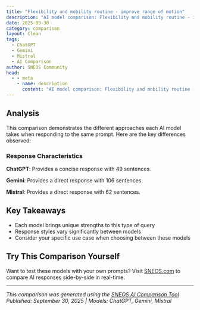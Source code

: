 ```yaml
---
title: "Flexibility and mobility routine - improve range of motion"
description: "AI model comparison: Flexibility and mobility routine - improve range of motion..."
date: 2025-09-30
category: comparison
layout: Clean
tags:
  - ChatGPT
  - Gemini
  - Mistral
  - AI Comparison
author: SNEOS Community
head:
  - - meta
    - name: description
      content: "AI model comparison: Flexibility and mobility routine - improve range of motion..."
---
```


<ChatComparison
  title="Flexibility and mobility routine - improve range of motion"
  prompt="Flexibility and mobility routine - improve range of motion"
  :responses='{"ChatGPT": "Certainly! Here\u0027s a flexibility and mobility routine designed to improve your range of motion. This routine targets major joints and muscle groups and can be done daily or at least 3-4 times a week.\n\n### Warm-Up (5-10 minutes)\n- Gentle cardio: brisk walking, jogging, or cycling to increase blood flow and prepare muscles.\n\n---\n\n### Flexibility and Mobility Routine\n\n#### 1. Neck Circles\n- Slowly rotate your head in a full circle.\n- 5 circles clockwise, 5 circles counterclockwise.\n- Keep movements slow and controlled.\n\n#### 2. Shoulder Rolls\n- Roll shoulders forward in a circular motion 10 times.\n- Then roll shoulders backward 10 times.\n\n#### 3. Arm Cross-Body Stretch\n- Extend right arm straight across your chest.\n- Use left hand to press arm toward chest.\n- Hold 20-30 seconds, switch arms.\n\n#### 4. Cat-Cow Stretch (Spine Mobility)\n- Start on hands and knees.\n- Inhale: arch your back, lift head and tailbone (Cow).\n- Exhale: round your spine, tuck chin and tailbone (Cat).\n- Repeat for 10 rounds.\n\n#### 5. Thread the Needle (Thoracic Spine Mobility)\n- From hands and knees, slide right arm under left arm, lowering shoulder and head toward floor.\n- Hold 20-30 seconds, then switch sides.\n\n#### 6. Hip Flexor Stretch\n- In a lunge position with right foot forward.\n- Lower left knee to floor.\n- Push hips forward gently.\n- Hold 30 seconds, switch sides.\n\n#### 7. Seated Hamstring Stretch\n- Sit with one leg extended, other foot against inner thigh.\n- Reach toward toes of extended leg.\n- Hold 30 seconds per leg.\n\n#### 8. Butterfly Stretch (Inner Thigh \u0026 Hips)\n- Sit with soles of feet together.\n- Gently press knees toward floor.\n- Hold for 30 seconds.\n\n#### 9. Ankle Circles\n- Sit or lie down, lift one foot off the ground.\n- Rotate ankle clockwise 10 times, then counterclockwise 10 times.\n- Repeat with the other ankle.\n\n#### 10. Downward Dog (Full Body Mobility)\n- From hands and feet on floor, lift hips toward ceiling.\n- Keep heels reaching toward floor, stretch hamstrings, calves, and back.\n- Hold for 30 seconds.\n\n---\n\n### Tips:\n- Breathe deeply and evenly throughout each stretch.\n- Never force a movement into pain; mild discomfort is okay.\n- Consistency is key for improving mobility.\n- Consider adding foam rolling for muscle relaxation before stretching.\n\nWould you like a printable version or a video recommendation?", "Gemini": "Okay, let\u0027s craft a comprehensive flexibility and mobility routine to improve your range of motion. To make this routine effective and safe, I\u0027ll need a little more information. **Please tell me:**\n\n1. **Your current fitness level:** Are you a beginner, intermediate, or advanced exerciser?\n2. **Any injuries or limitations:** Do you have any pain, injuries, or conditions (e.g., tight hamstrings, stiff shoulders, lower back pain) that I should be aware of?\n3. **Your goals:** What specific areas are you looking to improve? (e.g., hamstrings, shoulders, hips, back, ankles).\n4. **How much time do you have?** How much time are you able to devote to this routine?\n\nIn the meantime, here\u0027s a sample routine that is designed for people who are intermediate level with no injuries to any parts of the body. \n\n**Important Considerations Before Starting:**\n\n* **Warm-up:** Always warm up with 5-10 minutes of light cardio (e.g., marching in place, arm circles, leg swings) and dynamic stretches before static stretching.\n* **Cool-down:** Cool down with 5-10 minutes of slow walking and static stretches.\n* **Listen to Your Body:** Never force a stretch. You should feel a gentle pull, not pain. If you feel pain, ease up on the stretch.\n* **Breathe:** Breathe deeply and evenly throughout each stretch. Exhale as you deepen the stretch.\n* **Consistency:** Aim to do this routine 3-5 times per week for best results.\n* **Progression:** As you get more flexible, you can gradually increase the duration of the stretches or explore more challenging variations.\n* **Hydration:** Stay hydrated by drinking water before, during, and after your routine.\n* **Modifications:** If a stretch feels uncomfortable or painful, modify it or skip it altogether. There are always alternative stretches.\n* **Consult a Professional:** If you have any underlying medical conditions or concerns, consult with a physical therapist or certified personal trainer before starting this or any new exercise program.\n\n**Sample Flexibility and Mobility Routine:**\n\nThis routine focuses on major muscle groups and joints. The routine includes dynamic and static stretches.\n\n**I. Warm-Up (5-10 minutes)**\n\n* **Light Cardio:** Marching in place, arm circles, leg swings (2 minutes)\n* **Dynamic Stretches:**\n * **Arm Circles:** (Forward and Backward) 10 reps each direction\n * **Leg Swings:** (Forward and Sideways) 10 reps each leg, each direction\n * **Torso Twists:** 10 reps each side\n * **Cat-Cow Stretch:** 10 reps\n\n**II. Mobility \u0026 Flexibility (20-30 minutes)**\n\n**(A) Upper Body Mobility**\n\n1. **Shoulder Rolls:** (Forward and Backward) 10 reps each direction\n2. **Thoracic Spine Rotation:** (Seated or Kneeling) 10 reps each side. Twist your upper body gently. Keep your hips stable.\n3. **Cross-Body Arm Stretch:** Hold each arm for 20-30 seconds. Pull one arm across your chest, holding it with the opposite hand near the elbow.\n4. **Overhead Triceps Stretch:** Hold for 20-30 seconds each arm. Reach one arm overhead and bend it at the elbow, bringing your hand down your back. Use your other hand to gently pull your elbow further down.\n5. **Doorway Chest Stretch:** Hold for 20-30 seconds. Stand in a doorway and place your forearms on the doorframe, slightly wider than shoulder-width apart. Gently lean forward until you feel a stretch in your chest.\n6. **Neck Stretches:**\n * **Ear to Shoulder:** Gently tilt your head to one side, bringing your ear towards your shoulder. Hold for 20-30 seconds each side.\n * **Chin to Chest:** Gently lower your chin towards your chest. Hold for 20-30 seconds.\n * **Neck Rotation:** Gently turn your head to one side, looking over your shoulder. Hold for 20-30 seconds each side.\n\n**(B) Lower Body Mobility**\n\n1. **Hip Circles:** (Standing or on Hands and Knees) 10 reps each direction\n2. **Leg Swings:** (Forward, Backward, and Sideways) 10 reps each leg, each direction\n3. **Ankle Circles:** 10 reps each foot, each direction.\n4. **Cat-Cow Stretch:** 10 reps\n5. **Thread the Needle:** 5 reps per side, hold last rep for 30 seconds\n\n**(C) Flexibility Stretches**\n\n1. **Hamstring Stretch:** (Standing or Seated) Hold for 30 seconds each leg. Bend at the waist, keeping your back straight, and reach towards your toes. If standing, you can slightly bend the knee of the supporting leg if needed. If seated, you can use a towel or strap to reach your toes if you can\u0027t reach them directly.\n2. **Quad Stretch:** (Standing) Hold for 30 seconds each leg. Grab your foot behind you and gently pull it towards your glutes. Maintain balance by holding onto a wall or chair if needed.\n3. **Hip Flexor Stretch (Kneeling Lunge):** Hold for 30 seconds each leg. Kneel on one knee with the other foot forward. Gently push your hips forward until you feel a stretch in your hip flexor.\n4. **Glute Stretch (Figure Four Stretch):** (Lying on back or seated) Hold for 30 seconds each side. Lie on your back with your knees bent. Cross one ankle over the opposite knee. Gently pull the uncrossed thigh towards your chest. If seated, sit with legs extended and cross one ankle over the opposite knee, then lean forward slightly.\n5. **Calf Stretch (Gastrocnemius and Soleus):** Hold for 30 seconds each leg.\n * **Gastrocnemius:** Stand facing a wall with one leg slightly behind the other. Lean forward, keeping both heels on the ground, until you feel a stretch in your upper calf.\n * **Soleus:** Bend your back knee slightly to target the lower calf muscle.\n6. **Butterfly Stretch:** Hold for 30-60 seconds. Sit with the soles of your feet together and let your knees fall open. Gently press your knees towards the floor.\n7. **Lower Back Stretch (Knee to Chest):** Hold for 30 seconds each leg. Lie on your back and pull one knee towards your chest.\n8. **Standing Side Bend:** Hold for 30 seconds on each side. Stand with your feet shoulder-width apart and gently bend to one side, reaching your arm down your leg.\n\n**III. Cool-Down (5-10 minutes)**\n\n* **Slow Walking/Light Cardio:** (2-3 minutes)\n* **Repeat a few of your favorite static stretches from above, holding them for 30-60 seconds each.**\n\n**Important Notes:**\n\n* **Videos:** Search YouTube for videos of each stretch if you\u0027re unsure of the proper form. Look for videos from reputable sources like physical therapists or certified trainers.\n* **Consistency is Key:** The more consistently you perform this routine, the faster you\u0027ll see results.\n\nOnce you provide the requested information, I can customize this routine to make it even more effective for you! Good luck!\n", "Mistral": "Improving flexibility and mobility can greatly enhance your range of motion, reduce the risk of injury, and improve overall physical performance. Here\u0027s a comprehensive routine that targets various parts of the body:\n\n### Warm-Up (5-10 minutes)\n1. **Light Cardio**: Jogging in place, jumping jacks, or a brisk walk to get your blood flowing.\n2. **Dynamic Stretches**:\n - **Leg Swings**: Front to back and side to side.\n - **Arm Circles**: Forward and backward.\n - **Hip Rotations**: Clockwise and counterclockwise.\n - **Torso Twists**: Standing with feet shoulder-width apart, twist your torso from side to side.\n\n### Upper Body Mobility (10-15 minutes)\n1. **Cat-Cow Stretch**:\n - Start on your hands and knees.\n - Inhale and arch your back, looking up (cow pose).\n - Exhale and round your spine, tucking your chin to your chest (cat pose).\n\n2. **Thread the Needle**:\n - Start on your hands and knees.\n - Slide one arm underneath the opposite arm with the palm facing up.\n - Rest your shoulder and ear on the mat.\n\n3. **Doorway Stretch**:\n - Stand in a doorway.\n - Place your forearms on the doorframe at shoulder height.\n - Lean forward to feel a stretch in your chest and shoulders.\n\n4. **Shoulder Dislocations**:\n - Hold a resistance band or a broomstick with a wide grip.\n - Lift it overhead and behind your back, keeping your arms straight.\n\n### Lower Body Mobility (10-15 minutes)\n1. **Hip Flexor Stretch**:\n - Kneel on one knee with the other foot flat on the floor in front of you.\n - Push your hips forward and keep your back straight.\n\n2. **Pigeon Pose**:\n - From a downward-facing dog, bring one knee forward and place it behind the same-side wrist with the ankle somewhere in front of the hip.\n - Extend the back leg and lower the torso down to the mat.\n\n3. **Butterfly Stretch**:\n - Sit on the floor with the soles of your feet together.\n - Pull your heels in toward your body and press your knees toward the floor with your elbows.\n\n4. **Hamstring Stretch**:\n - Sit on the floor with one leg extended and the other leg bent with the sole of the foot against the inner thigh of the extended leg.\n - Reach forward toward the extended foot.\n\n### Full Body Mobility (10-15 minutes)\n1. **World\u0027s Greatest Stretch**:\n - Start in a plank position.\n - Step one foot forward into a lunge.\n - Place the elbow of the same-side arm on the inside of the front foot.\n - Reach the opposite arm toward the ceiling.\n\n2. **Downward-Facing Dog**:\n - Start on your hands and knees.\n - Lift your hips toward the ceiling, straightening your arms and legs.\n - Press your heels toward the floor.\n\n3. **Spinal Twist**:\n - Lie on your back with your knees bent and feet flat on the floor.\n - Cross one knee over the other and let both knees fall to one side.\n - Extend your arms out to the sides and turn your head to the opposite side.\n\n### Cool Down (5-10 minutes)\n1. **Child\u0027s Pose**:\n - Kneel on the floor with your knees hip-width apart and your feet together.\n - Sit back on your heels, extend your arms forward, and rest your forehead on the mat.\n\n2. **Legs Up the Wall**:\n - Lie on your back with your legs extended up a wall.\n - Relax and breathe deeply.\n\n3. **Corpse Pose (Savasana)**:\n - Lie on your back with your arms and legs relaxed.\n - Close your eyes and focus on your breath.\n\n### Tips for Effective Mobility and Flexibility\n- **Consistency**: Aim to do this routine at least 3-4 times a week.\n- **Breathing**: Focus on deep, controlled breathing during each stretch.\n- **Progression**: Gradually increase the intensity and duration of your stretches as your flexibility improves.\n- **Listen to Your Body**: Avoid pushing yourself too hard; slight discomfort is normal, but pain is not.\n\nIncorporating this routine into your fitness regimen can help you achieve better range of motion and overall physical well-being."}' 
  published-date="22:46"
/>

## Analysis

This comparison demonstrates the different approaches each AI model takes when responding to the same prompt. Here are the key differences observed:

### Response Characteristics

**ChatGPT**: Provides a concise response with 49 sentences. 

**Gemini**: Provides a direct response with 106 sentences. 

**Mistral**: Provides a direct response with 62 sentences. 

## Key Takeaways

- Each model brings unique strengths to this type of query
- Response styles vary significantly between models
- Consider your specific use case when choosing between these models

## Try This Comparison Yourself

Want to test these models with your own prompts? Visit [SNEOS.com](https://sneos.com) to compare AI responses side-by-side in real-time.

---

*This comparison was generated using the [SNEOS AI Comparison Tool](https://sneos.com)*
*Published: September 30, 2025 | Models: ChatGPT, Gemini, Mistral*
